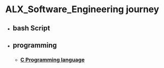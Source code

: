 # ALX_Software_Engineering journey
- ## bash Script
- ## programming
  - ### [C Programming language](/C_language/ReadME.md) 
